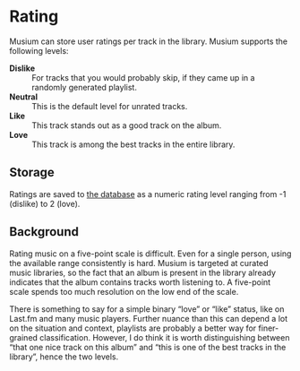 # Rating

Musium can store user ratings per track in the library. Musium supports the
following levels:

<dl>
<dt><strong>Dislike</strong></dt>
<dd>For tracks that you would probably skip,
if they came up in a randomly generated playlist.</dd>

<dt><strong>Neutral</strong></dt>
<dd>This is the default level for unrated tracks.</dd>

<dt><strong>Like</strong></dt>
<dd>This track stands out as a good track on the album.</dd>

<dt><strong>Love</strong></dt>
<dd>This track is among the best tracks in the entire library.</dd>
</dl>

## Storage

Ratings are saved to [the database](configuration.md#db_path) as a numeric
rating level ranging from -1 (dislike) to 2 (love).

## Background

Rating music on a five-point scale is difficult. Even for a single person, using
the available range consistently is hard. Musium is targeted at curated music
libraries, so the fact that an album is present in the library already indicates
that the album contains tracks worth listening to. A five-point scale spends too
much resolution on the low end of the scale.

There is something to say for a simple binary “love” or “like” status, like on
Last.fm and many music players. Further nuance than this can depend a lot on the
situation and context, playlists are probably a better way for finer-grained
classification. However, I do think it is worth distinguishing between “that one
nice track on this album” and “this is one of the best tracks in the library”,
hence the two levels.
